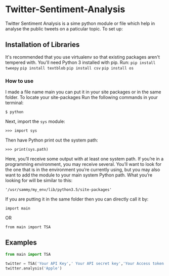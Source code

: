 # Twitter-Sentiment-Analysis
Twitter Sentiment Analysis is a sime python module or file which help in analyse the public tweets on a paticular topic. 
To set up:

## Installation of Libraries
It's recommended that you use virtualenv so that existing packages aren't tempered with. You'll need Python 3 installed with pip.
Run:
`pip install tweepy`
`pip install textblob`
`pip install csv`
`pip install os`

### How to use
I made a file name main you can put it in your site packages or in the same folder. To locate your site-packages Run the following commands in your terminal:

`$ python`

Next, import the `sys` module:

`>>> import sys`

Then have Python print out the system path:

`>>> print(sys.path)`

Here, you’ll receive some output with at least one system path. If you’re in a programming environment, you may receive several. You’ll want to look for the one that is in the environment you’re currently using, but you may also want to add the module to your main system Python path. What you’re looking for will be similar to this:

`'/usr/sammy/my_env/lib/python3.5/site-packages'`

If you are putting it in the same folder then you can directly call it by:

`import main`

OR

`from main import TSA`

## Examples

```python
from main import TSA

twitter = TSA('Your API Key',' Your API secret key','Your Access token','Your Access Token Secret')
twitter.analysis('Apple')
```
